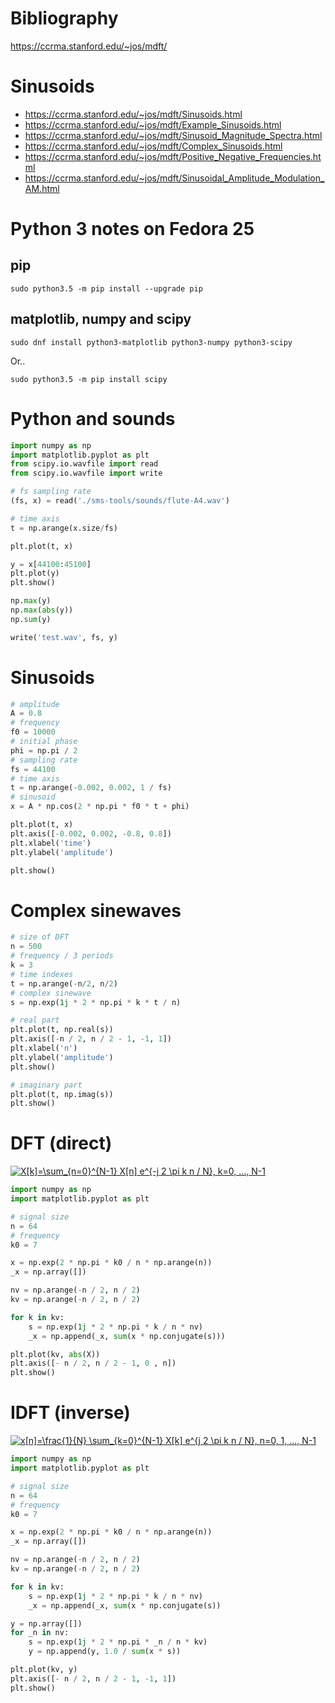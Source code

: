 # Bibliography
https://ccrma.stanford.edu/~jos/mdft/

# Sinusoids
* https://ccrma.stanford.edu/~jos/mdft/Sinusoids.html
* https://ccrma.stanford.edu/~jos/mdft/Example_Sinusoids.html
* https://ccrma.stanford.edu/~jos/mdft/Sinusoid_Magnitude_Spectra.html
* https://ccrma.stanford.edu/~jos/mdft/Complex_Sinusoids.html
* https://ccrma.stanford.edu/~jos/mdft/Positive_Negative_Frequencies.html
* https://ccrma.stanford.edu/~jos/mdft/Sinusoidal_Amplitude_Modulation_AM.html

# Python 3 notes on Fedora 25

## pip
```shell
sudo python3.5 -m pip install --upgrade pip
```

## matplotlib, numpy and scipy
```
sudo dnf install python3-matplotlib python3-numpy python3-scipy
```

Or..

```
sudo python3.5 -m pip install scipy
```

# Python and sounds

```python
import numpy as np
import matplotlib.pyplot as plt
from scipy.io.wavfile import read
from scipy.io.wavfile import write

# fs sampling rate
(fs, x) = read('./sms-tools/sounds/flute-A4.wav')

# time axis
t = np.arange(x.size/fs)

plt.plot(t, x)

y = x[44100:45100]
plt.plot(y)
plt.show()

np.max(y)
np.max(abs(y))
np.sum(y)

write('test.wav', fs, y)
```

# Sinusoids

```python
# amplitude
A = 0.8
# frequency
f0 = 10000
# initial phase
phi = np.pi / 2
# sampling rate
fs = 44100
# time axis
t = np.arange(-0.002, 0.002, 1 / fs)
# sinusoid
x = A * np.cos(2 * np.pi * f0 * t + phi)

plt.plot(t, x)
plt.axis([-0.002, 0.002, -0.8, 0.8])
plt.xlabel('time')
plt.ylabel('amplitude')

plt.show()
```

# Complex sinewaves

```python
# size of DFT
n = 500
# frequency / 3 periods
k = 3
# time indexes
t = np.arange(-n/2, n/2)
# complex sinewave
s = np.exp(1j * 2 * np.pi * k * t / n)

# real part
plt.plot(t, np.real(s))
plt.axis([-n / 2, n / 2 - 1, -1, 1])
plt.xlabel('n')
plt.ylabel('amplitude')
plt.show()

# imaginary part
plt.plot(t, np.imag(s))
plt.show()
```

# DFT (direct)

<a href="https://www.codecogs.com/eqnedit.php?latex=X[k]=\sum_{n=0}^{N-1}&space;X[n]&space;e^{-j&space;2&space;\pi&space;k&space;n&space;/&space;N},&space;k=0,&space;...,&space;N-1" target="_blank"><img src="https://latex.codecogs.com/gif.latex?X[k]=\sum_{n=0}^{N-1}&space;X[n]&space;e^{-j&space;2&space;\pi&space;k&space;n&space;/&space;N},&space;k=0,&space;...,&space;N-1" title="X[k]=\sum_{n=0}^{N-1} X[n] e^{-j 2 \pi k n / N}, k=0, ..., N-1" /></a>

```python
import numpy as np
import matplotlib.pyplot as plt

# signal size
n = 64
# frequency
k0 = 7

x = np.exp(2 * np.pi * k0 / n * np.arange(n))
_x = np.array([])

nv = np.arange(-n / 2, n / 2)
kv = np.arange(-n / 2, n / 2)

for k in kv:
	s = np.exp(1j * 2 * np.pi * k / n * nv)
	_x = np.append(_x, sum(x * np.conjugate(s)))

plt.plot(kv, abs(X))
plt.axis([- n / 2, n / 2 - 1, 0 , n])
plt.show()
```
# IDFT (inverse)

<a href="https://www.codecogs.com/eqnedit.php?latex=x[n]=\frac{1}{N}&space;\sum_{k=0}^{N-1}&space;X[k]&space;e^{j&space;2&space;\pi&space;k&space;n&space;/&space;N},&space;n=0,&space;1,&space;...,&space;N-1" target="_blank"><img src="https://latex.codecogs.com/gif.latex?x[n]=\frac{1}{N}&space;\sum_{k=0}^{N-1}&space;X[k]&space;e^{j&space;2&space;\pi&space;k&space;n&space;/&space;N},&space;n=0,&space;1,&space;...,&space;N-1" title="x[n]=\frac{1}{N} \sum_{k=0}^{N-1} X[k] e^{j 2 \pi k n / N}, n=0, 1, ..., N-1" /></a>

```python
import numpy as np
import matplotlib.pyplot as plt

# signal size
n = 64
# frequency
k0 = 7

x = np.exp(2 * np.pi * k0 / n * np.arange(n))
_x = np.array([])

nv = np.arange(-n / 2, n / 2)
kv = np.arange(-n / 2, n / 2)

for k in kv:
	s = np.exp(1j * 2 * np.pi * k / n * nv)
	_x = np.append(_x, sum(x * np.conjugate(s))

y = np.array([])
for _n in nv:
	s = np.exp(1j * 2 * np.pi * _n / n * kv)
	y = np.append(y, 1.0 / sum(x * s))

plt.plot(kv, y)
plt.axis([- n / 2, n / 2 - 1, -1, 1])
plt.show()
```

